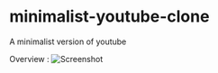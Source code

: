 # minimalist-youtube-clone
A minimalist version of youtube

Overview : 
![Screenshot](https://user-images.githubusercontent.com/37798705/128223087-d89be35b-f990-40eb-b2b5-af4dec676463.png)

